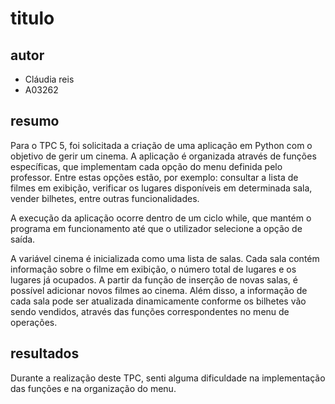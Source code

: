 # titulo

## autor
- Cláudia reis 
- A03262

## resumo
Para o TPC 5, foi solicitada a criação de uma aplicação em Python com o objetivo de gerir um cinema.
A aplicação é organizada através de funções específicas, que implementam cada opção do menu definida pelo professor. Entre estas opções estão, por exemplo: consultar a lista de filmes em exibição, verificar os lugares disponíveis em determinada sala, vender bilhetes, entre outras funcionalidades.

A execução da aplicação ocorre dentro de um ciclo while, que mantém o programa em funcionamento até que o utilizador selecione a opção de saída.

A variável cinema é inicializada como uma lista de salas. Cada sala contém informação sobre o filme em exibição, o número total de lugares e os lugares já ocupados. A partir da função de inserção de novas salas, é possível adicionar novos filmes ao cinema. Além disso, a informação de cada sala pode ser atualizada dinamicamente conforme os bilhetes vão sendo vendidos, através das funções correspondentes no menu de operações.


## resultados 
Durante a realização deste TPC, senti alguma dificuldade na implementação das funções e na organização do menu.